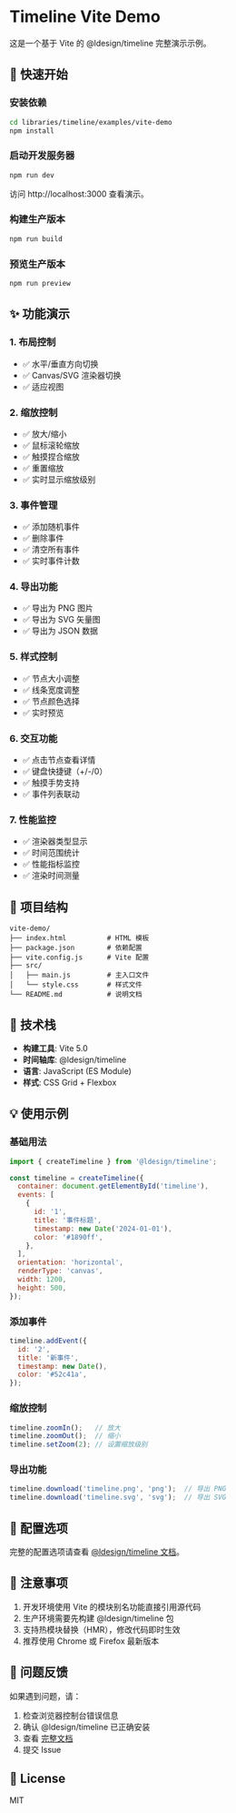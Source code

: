 # Timeline Vite Demo

这是一个基于 Vite 的 @ldesign/timeline 完整演示示例。

## 🚀 快速开始

### 安装依赖

```bash
cd libraries/timeline/examples/vite-demo
npm install
```

### 启动开发服务器

```bash
npm run dev
```

访问 http://localhost:3000 查看演示。

### 构建生产版本

```bash
npm run build
```

### 预览生产版本

```bash
npm run preview
```

## ✨ 功能演示

### 1. 布局控制
- ✅ 水平/垂直方向切换
- ✅ Canvas/SVG 渲染器切换
- ✅ 适应视图

### 2. 缩放控制
- ✅ 放大/缩小
- ✅ 鼠标滚轮缩放
- ✅ 触摸捏合缩放
- ✅ 重置缩放
- ✅ 实时显示缩放级别

### 3. 事件管理
- ✅ 添加随机事件
- ✅ 删除事件
- ✅ 清空所有事件
- ✅ 实时事件计数

### 4. 导出功能
- ✅ 导出为 PNG 图片
- ✅ 导出为 SVG 矢量图
- ✅ 导出为 JSON 数据

### 5. 样式控制
- ✅ 节点大小调整
- ✅ 线条宽度调整
- ✅ 节点颜色选择
- ✅ 实时预览

### 6. 交互功能
- ✅ 点击节点查看详情
- ✅ 键盘快捷键（+/-/0）
- ✅ 触摸手势支持
- ✅ 事件列表联动

### 7. 性能监控
- ✅ 渲染器类型显示
- ✅ 时间范围统计
- ✅ 性能指标监控
- ✅ 渲染时间测量

## 📁 项目结构

```
vite-demo/
├── index.html          # HTML 模板
├── package.json        # 依赖配置
├── vite.config.js      # Vite 配置
├── src/
│   ├── main.js         # 主入口文件
│   └── style.css       # 样式文件
└── README.md           # 说明文档
```

## 🎨 技术栈

- **构建工具**: Vite 5.0
- **时间轴库**: @ldesign/timeline
- **语言**: JavaScript (ES Module)
- **样式**: CSS Grid + Flexbox

## 💡 使用示例

### 基础用法

```javascript
import { createTimeline } from '@ldesign/timeline';

const timeline = createTimeline({
  container: document.getElementById('timeline'),
  events: [
    {
      id: '1',
      title: '事件标题',
      timestamp: new Date('2024-01-01'),
      color: '#1890ff',
    },
  ],
  orientation: 'horizontal',
  renderType: 'canvas',
  width: 1200,
  height: 500,
});
```

### 添加事件

```javascript
timeline.addEvent({
  id: '2',
  title: '新事件',
  timestamp: new Date(),
  color: '#52c41a',
});
```

### 缩放控制

```javascript
timeline.zoomIn();   // 放大
timeline.zoomOut();  // 缩小
timeline.setZoom(2); // 设置缩放级别
```

### 导出功能

```javascript
timeline.download('timeline.png', 'png');  // 导出 PNG
timeline.download('timeline.svg', 'svg');  // 导出 SVG
```

## 🔧 配置选项

完整的配置选项请查看 [@ldesign/timeline 文档](../../README.md)。

## 📝 注意事项

1. 开发环境使用 Vite 的模块别名功能直接引用源代码
2. 生产环境需要先构建 @ldesign/timeline 包
3. 支持热模块替换（HMR），修改代码即时生效
4. 推荐使用 Chrome 或 Firefox 最新版本

## 🐛 问题反馈

如果遇到问题，请：
1. 检查浏览器控制台错误信息
2. 确认 @ldesign/timeline 已正确安装
3. 查看 [完整文档](../../README.md)
4. 提交 Issue

## 📄 License

MIT

